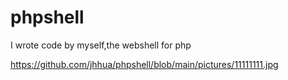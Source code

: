 # phpshell
I wrote code by myself,the webshell for php


https://github.com/jhhua/phpshell/blob/main/pictures/11111111.jpg





